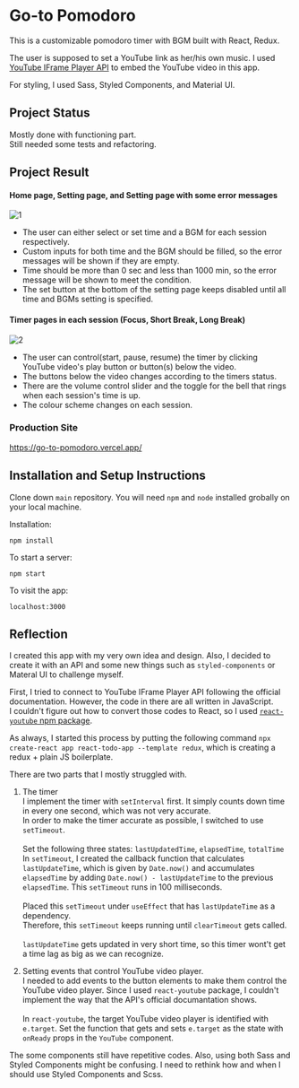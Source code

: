 # Go-to Pomodoro

This is a customizable pomodoro timer with BGM built with React, Redux.

The user is supposed to set a YouTube link as her/his own music. I used [YouTube IFrame Player API](https://developers.google.com/youtube/iframe_api_reference)  to embed the YouTube video in this app.

For styling, I used Sass, Styled Components, and Material UI.


## Project Status

Mostly done with functioning part.<br/>
Still needed some tests and refactoring.

## Project Result

 #### Home page, Setting page, and Setting page with some error messages
![1](https://user-images.githubusercontent.com/51708229/136717310-9d8622b8-00c7-491d-a48f-36cf21ff6e64.png)

 - The user can either select or set time and a BGM for each session respectively.
 - Custom inputs for both time and the BGM should be filled, so the error messages will be shown if they are empty.
 - Time should be more than 0 sec and less than 1000 min, so the error message will be shown to meet the condition.
 - The set button at the bottom of the setting page keeps disabled until all time and BGMs setting is specified. 

 #### Timer pages in each session (Focus, Short Break, Long Break)
![2](https://user-images.githubusercontent.com/51708229/136717316-4b3c1be9-4a1f-4bd8-a534-bdc9af0a7ba0.png)

- The user can control(start, pause, resume) the timer by clicking YouTube video's play button or button(s) below the video.
- The buttons below the video changes according to the timers status.
- There are the volume control slider and the toggle for the bell that rings when each session's time is up.
- The colour scheme changes on each session.


### Production Site

https://go-to-pomodoro.vercel.app/

## Installation and Setup Instructions

Clone down `main` repository. You will need `npm` and `node` installed grobally on your local machine.

Installation:

`npm install`

To start a server:

`npm start`

To visit the app:

`localhost:3000`

## Reflection

I created this app with my very own idea and design. Also, I decided to create it with an API and some new things such as `styled-components` or Materal UI to challenge myself.

First, I tried to connect to YouTube IFrame Player API following the official documentation. However, the code in there are all written in JavaScript.<br/>
I couldn't figure out how to convert those codes to React, so I used [`react-youtube` npm package](https://www.npmjs.com/package/react-youtube).

As always, I started this process by putting the following command `npx create-react app react-todo-app --template redux`, which is creating a redux + plain JS boilerplate.

There are two parts that I mostly struggled with.

1. The timer<br/>
I implement the timer with `setInterval` first. It simply counts down time in every one second, which was not very accurate.<br/>
In order to make the timer accurate as possible, I switched to use `setTimeout`. <br/><br/>
Set the following three states: `lastUpdatedTime`, `elapsedTime`, `totalTime`<br/>
In `setTimeout`, I created the callback function that calculates `lastUpdateTime`, which is given by `Date.now()` and accumulates `elapsedTime` by adding `Date.now() - lastUpdateTime` to the previous `elapsedTime`.  This `setTimeout` runs in 100 milliseconds.<br/><br/>
Placed this `setTimeout` under `useEffect` that has `lastUpdateTime` as a dependency.<br/>
Therefore, this `setTimeout` keeps running until `clearTimeout` gets called.<br/><br/>
`lastUpdateTime` gets updated in very short time, so this timer wont't get a time lag as big as we can recognize.


2. Setting events that control YouTube video player.<br/>
I needed to add events to the button elements to make them control the YouTube video player. Since I used `react-youtube` package, I couldn't implement the way that the API's official documantation shows.<br/><br/>
In `react-youtube`, the target YouTube video player is identified with `e.target`.  Set the function that gets and sets `e.target` as the state with `onReady` props in the `YouTube` component.


The some components still have repetitive codes. Also, using both Sass and Styled Components might be confusing. I need to rethink how and when I should use Styled Components and Scss.
